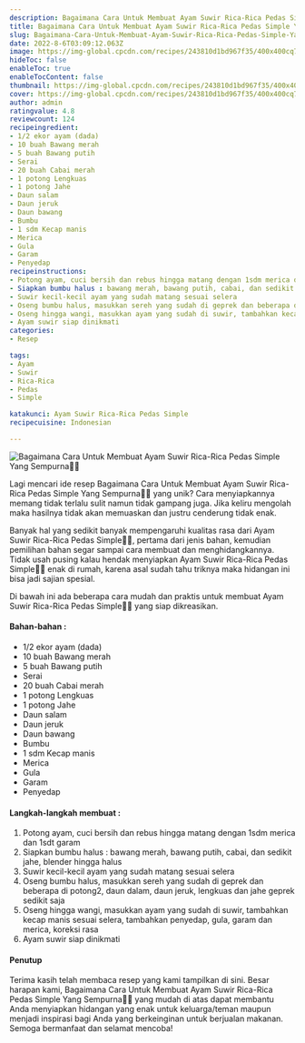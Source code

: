 ```yaml
---
description: Bagaimana Cara Untuk Membuat Ayam Suwir Rica-Rica Pedas Simple Yang Sempurna"
title: Bagaimana Cara Untuk Membuat Ayam Suwir Rica-Rica Pedas Simple Yang Sempurna
slug: Bagaimana-Cara-Untuk-Membuat-Ayam-Suwir-Rica-Rica-Pedas-Simple-Yang-Sempurna
date: 2022-8-6T03:09:12.063Z
image: https://img-global.cpcdn.com/recipes/243810d1bd967f35/400x400cq70/photo.jpg
hideToc: false
enableToc: true
enableTocContent: false
thumbnail: https://img-global.cpcdn.com/recipes/243810d1bd967f35/400x400cq70/photo.jpg
cover: https://img-global.cpcdn.com/recipes/243810d1bd967f35/400x400cq70/photo.jpg
author: admin
ratingvalue: 4.8
reviewcount: 124
recipeingredient:
- 1/2 ekor ayam (dada)
- 10 buah Bawang merah
- 5 buah Bawang putih
- Serai
- 20 buah Cabai merah
- 1 potong Lengkuas
- 1 potong Jahe
- Daun salam
- Daun jeruk
- Daun bawang
- Bumbu
- 1 sdm Kecap manis
- Merica
- Gula
- Garam
- Penyedap
recipeinstructions:
- Potong ayam, cuci bersih dan rebus hingga matang dengan 1sdm merica dan 1sdt garam
- Siapkan bumbu halus : bawang merah, bawang putih, cabai, dan sedikit jahe, blender hingga halus
- Suwir kecil-kecil ayam yang sudah matang sesuai selera
- Oseng bumbu halus, masukkan sereh yang sudah di geprek dan beberapa di potong2, daun dalam, daun jeruk, lengkuas dan jahe geprek sedikit saja
- Oseng hingga wangi, masukkan ayam yang sudah di suwir, tambahkan kecap manis sesuai selera, tambahkan penyedap, gula, garam dan merica, koreksi rasa
- Ayam suwir siap dinikmati
categories:
- Resep

tags:
- Ayam
- Suwir
- Rica-Rica
- Pedas
- Simple

katakunci: Ayam Suwir Rica-Rica Pedas Simple
recipecuisine: Indonesian

---
```


![Bagaimana Cara Untuk Membuat Ayam Suwir Rica-Rica Pedas Simple Yang Sempurna👩‍🍳](https://img-global.cpcdn.com/recipes/243810d1bd967f35/400x400cq70/photo.jpg)

Lagi mencari ide resep Bagaimana Cara Untuk Membuat Ayam Suwir Rica-Rica Pedas Simple Yang Sempurna👩‍🍳 yang unik? Cara menyiapkannya memang tidak terlalu sulit namun tidak gampang juga. Jika keliru mengolah maka hasilnya tidak akan memuaskan dan justru cenderung tidak enak.

Banyak hal yang sedikit banyak mempengaruhi kualitas rasa dari Ayam Suwir Rica-Rica Pedas Simple👩‍🍳, pertama dari jenis bahan, kemudian pemilihan bahan segar sampai cara membuat dan menghidangkannya. Tidak usah pusing kalau hendak menyiapkan Ayam Suwir Rica-Rica Pedas Simple👩‍🍳 enak di rumah, karena asal sudah tahu triknya maka hidangan ini bisa jadi sajian spesial.

Di bawah ini ada beberapa cara mudah dan praktis untuk membuat Ayam Suwir Rica-Rica Pedas Simple👩‍🍳 yang siap dikreasikan.

<!--inarticleads1-->

#### Bahan-bahan :

- 1/2 ekor ayam (dada)
- 10 buah Bawang merah
- 5 buah Bawang putih
- Serai
- 20 buah Cabai merah
- 1 potong Lengkuas
- 1 potong Jahe
- Daun salam
- Daun jeruk
- Daun bawang
- Bumbu
- 1 sdm Kecap manis
- Merica
- Gula
- Garam
- Penyedap

<!--inarticleads2-->

#### Langkah-langkah membuat :

1. Potong ayam, cuci bersih dan rebus hingga matang dengan 1sdm merica dan 1sdt garam
1. Siapkan bumbu halus : bawang merah, bawang putih, cabai, dan sedikit jahe, blender hingga halus
1. Suwir kecil-kecil ayam yang sudah matang sesuai selera
1. Oseng bumbu halus, masukkan sereh yang sudah di geprek dan beberapa di potong2, daun dalam, daun jeruk, lengkuas dan jahe geprek sedikit saja
1. Oseng hingga wangi, masukkan ayam yang sudah di suwir, tambahkan kecap manis sesuai selera, tambahkan penyedap, gula, garam dan merica, koreksi rasa
1. Ayam suwir siap dinikmati

#### Penutup

Terima kasih telah membaca resep yang kami tampilkan di sini. Besar harapan kami, Bagaimana Cara Untuk Membuat Ayam Suwir Rica-Rica Pedas Simple Yang Sempurna👩‍🍳 yang mudah di atas dapat membantu Anda menyiapkan hidangan yang enak untuk keluarga/teman maupun menjadi inspirasi bagi Anda yang berkeinginan untuk berjualan makanan. Semoga bermanfaat dan selamat mencoba!